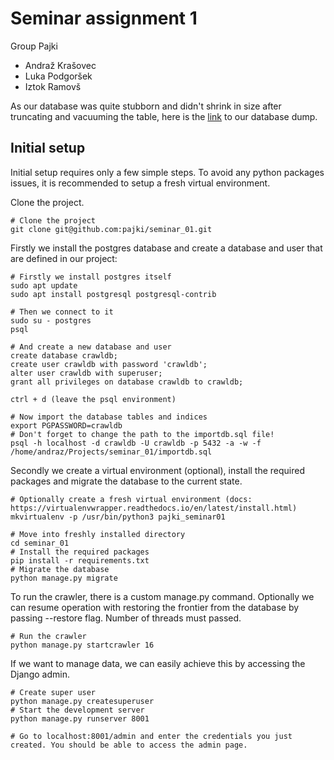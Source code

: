 # Seminar assignment 1

Group Pajki

- Andraž Krašovec
- Luka Podgoršek
- Iztok Ramovš

As our database was quite stubborn and didn't shrink in size after truncating and vacuuming the table, here is the [link](https://drive.google.com/open?id=1kzMguXgOfQ9M4kRDTv2j_5p4IbVzgN3x) 
to our database dump.

## Initial setup

Initial setup requires only a few simple steps. To avoid any python packages issues, it
is recommended to setup a fresh virtual environment.

Clone the project.

    # Clone the project
    git clone git@github.com:pajki/seminar_01.git

Firstly we install the postgres database and create a database and user that are defined
in our project:
    
    # Firstly we install postgres itself
    sudo apt update
    sudo apt install postgresql postgresql-contrib
    
    # Then we connect to it 
    sudo su - postgres
    psql
    
    # And create a new database and user
    create database crawldb;
    create user crawldb with password 'crawldb';
    alter user crawldb with superuser;
    grant all privileges on database crawldb to crawldb;
    
    ctrl + d (leave the psql environment)
    
    # Now import the database tables and indices
    export PGPASSWORD=crawldb
    # Don't forget to change the path to the importdb.sql file!
    psql -h localhost -d crawldb -U crawldb -p 5432 -a -w -f /home/andraz/Projects/seminar_01/importdb.sql
    
Secondly we create a virtual environment (optional), install the required
packages and migrate the database to the current state.
    
    # Optionally create a fresh virtual environment (docs: https://virtualenvwrapper.readthedocs.io/en/latest/install.html)
    mkvirtualenv -p /usr/bin/python3 pajki_seminar01
    
    # Move into freshly installed directory
    cd seminar_01
    # Install the required packages
    pip install -r requirements.txt
    # Migrate the database
    python manage.py migrate
    
To run the crawler, there is a custom manage.py command. Optionally we can resume operation with restoring the frontier 
from the database by passing --restore flag. Number of threads must passed.
    
    # Run the crawler
    python manage.py startcrawler 16 
    
If we want to manage data, we can easily achieve this by accessing the Django admin.
    
    # Create super user
    python manage.py createsuperuser
    # Start the development server
    python manage.py runserver 8001
    
    # Go to localhost:8001/admin and enter the credentials you just created. You should be able to access the admin page.
